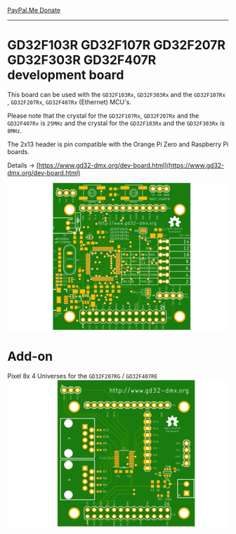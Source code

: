 
[PayPal.Me Donate](https://paypal.me/AvanVught?locale.x=nl_NL)

-----------

# GD32F103R GD32F107R GD32F207R GD32F303R GD32F407R development board

This board can be used with the `GD32F103Rx`,  `GD32F303Rx` and the `GD32F107Rx` , `GD32F207Rx`, `GD32F407Rx` (Ethernet) MCU's. 

Please note that the crystal for the `GD32F107Rx`, `GD32F207Rx` and the `GD32F407Rx` is `25MHz` and the crystal for the `GD32F103Rx` and the  `GD32F303Rx` is `8MHz`.

The 2x13 header is pin compatible with the Orange Pi Zero and Raspberry Pi boards. 

Details -> [https://www.gd32-dmx.org/dev-board.html](https://www.gd32-dmx.org/dev-board.html)

![](https://github.com/vanvught/GD32FxxxR-dev-board/blob/main/GD32FxxxR-dev-board.png)

# Add-on
Pixel 8x 4 Universes for the `GD32F207RG` / `GD32F407RE` 
![](https://github.com/vanvught/GD32FxxxR-dev-board/blob/main/Eagle/Addon/Pixel8x4U.png)